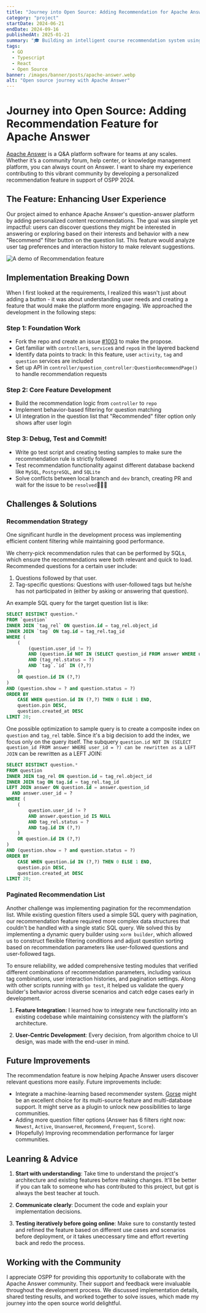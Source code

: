 ```yaml
---
title: "Journey into Open Source: Adding Recommendation for Apache Answer"
category: "project"
startDate: 2024-06-21
endDate: 2024-09-16
publishedAt: 2025-01-21
summary: "🎓 Building an intelligent course recommendation system using LLMs and RAG to help university students make better academic decisions"
tags:
  - GO
  - Typescript
  - React
  - Open Source
banner: /images/banner/posts/apache-answer.webp
alt: "Open source journey with Apache Answer"
---
```


# Journey into Open Source: Adding Recommendation Feature for Apache Answer

[Apache Answer](https://answer.apache.org/) is a Q&A platform software for teams at any scales. Whether it’s a community forum, help center, or knowledge management platform, you can always count on Answer.
I want to share my experience contributing to this vibrant community by developing a personalized recommendation feature in support of OSPP 2024.

## The Feature: Enhancing User Experience

Our project aimed to enhance Apache Answer's question-answer platform by adding personalized content recommendations. The goal was simple yet impactful: users can discover questions they might be interested in answering or exploring based on their interests and behavior with a new "Recommend" filter button on the question list. This feature would analyze user tag preferences and interaction history to make relevant suggestions.

![A demo of Recommendation feature](/images/posts/apache-answer/button.png)

## Implementation Breaking Down

When I first looked at the requirements, I realized this wasn't just about adding a button - it was about understanding user needs and creating a feature that would make the platform more engaging. We approached the development in the following steps:

### Step 1: Foundation Work
- Fork the repo and create an issue [#1003](https://github.com/apache/answer/issues/1003) to make the propose.
- Get familiar with `controller`s, `service`s and `repo`s in the layered backend
- Identify data points to track: In this feature, user `activity`, `tag` and `question` services are included
- Set up API in `controller/question_controller:QuestionRecommendPage()` to handle recommendation requests

### Step 2: Core Feature Development
- Build the recommendation logic from `controller` to `repo`
- Implement behavior-based filtering for question matching
- UI integration in the question list that "Recommended" filter option only shows after user login

### Step 3: Debug, Test and Commit!
- Write go test script and creating testing samples to make sure the recommendation rule is strictly followed
- Test recommendation functionality against different database backend like `MySQL`, `PostgreSQL`, and `SQLite`
- Solve conflicts between local branch and `dev` branch, creating PR and wait for the issue to be `resolved`🎉🎉🎉

## Challenges & Solutions

### Recommendation Strategy

One significant hurdle in the development process was implementing efficient content filtering while maintaining good performance. 

We cherry-pick recommendation rules that can be performed by SQLs, which ensure the recommendations were both relevant and quick to load. Recommended questions for a certain user include:
1. Questions followed by that user.
2. Tag-specific questions: Questions with user-followed tags but he/she has not participated in (either by asking or answering that question).

An example SQL query for the target question list is like:
```sql
SELECT DISTINCT question.*
FROM `question`
INNER JOIN `tag_rel` ON question.id = tag_rel.object_id
INNER JOIN `tag` ON tag.id = tag_rel.tag_id
WHERE (
    (
        (question.user_id != ?)
        AND (question.id NOT IN (SELECT question_id FROM answer WHERE user_id = ?))
        AND (tag_rel.status = ?)
        AND `tag`.`id` IN (?,?)
    )
    OR question.id IN (?,?)
)
AND (question.show = ? and question.status = ?)
ORDER BY
    CASE WHEN question.id IN (?,?) THEN 0 ELSE 1 END,
    question.pin DESC,
    question.created_at DESC
LIMIT 20;
```

One possible optimization to sample query is to create a composite index on `question` and `tag_rel` table. Since it's a big decision to add the index, we focus only on the query itself. The subquery `question.id NOT IN (SELECT question_id FROM answer WHERE user_id = ?) can be rewritten as a LEFT JOIN` can be rewritten as a LEFT JOIN:

```sql
SELECT DISTINCT question.* 
FROM question
INNER JOIN tag_rel ON question.id = tag_rel.object_id
INNER JOIN tag ON tag.id = tag_rel.tag_id
LEFT JOIN answer ON question.id = answer.question_id 
  AND answer.user_id = ?
WHERE (
    (
        question.user_id != ?
        AND answer.question_id IS NULL
        AND tag_rel.status = ?
        AND tag.id IN (?,?)
    )
    OR question.id IN (?,?)
)
AND (question.show = ? and question.status = ?)
ORDER BY 
    CASE WHEN question.id IN (?,?) THEN 0 ELSE 1 END,
    question.pin DESC, 
    question.created_at DESC 
LIMIT 20;
```

### Paginated Recommendation List
Another challenge was implementing pagination for the recommendation list.
While existing question filters used a simple SQL query with pagination, our recommendation feature required more complex data structures that couldn't be handled with a single static SQL query. We solved this by implementing a dynamic query builder using `xorm builder`, which allowed us to construct flexible filtering conditions and adjust question sorting based on recommendation parameters like user-followed questions and user-followed tags.

To ensure reliability, we added comprehensive testing modules that verified different combinations of recommendation parameters, including various tag combinations, user interaction histories, and pagination settings. Along with other scripts running with `go test`, it helped us validate the query builder's behavior across diverse scenarios and catch edge cases early in development.


1. **Feature Integration**: I learned how to integrate new functionality into an existing codebase while maintaining consistency with the platform's architecture.

2. **User-Centric Development**: Every decision, from algorithm choice to UI design, was made with the end-user in mind.

## Future Improvements

The recommendation feature is now helping Apache Answer users discover relevant questions more easily. Future improvements include:
- Integrate a machine-learning based recommender system. [Gorse](https://gorse.io/) might be an excellent choice for its multi-source feature and multi-database support. It might serve as a plugin to unlock new possibilities to large communities.
- Adding more question filter options (Answer has 6 filters right now: `Newest`, `Active`, `Unanswered`, `Recommend`, `Frequent`, `Score`).
- (Hopefully) Improving recommendation performance for larger communities.

## Leanring & Advice

1. **Start with understanding**: Take time to understand the project's architecture and existing features before making changes. It'll be better if you can talk to someone who has contributed to this project, but gpt is always the best teacher at touch.

2. **Communicate clearly**: Document the code and explain your implementation decisions.

3. **Testing iteratively before going online**: Make sure to constantly tested and refined the feature based on different use cases and scenarios before deployment, or it takes uneccessary time and effort reverting back and redo the process.

## Working with the Community

I appreciate OSPP for providing this opportunity to collaborate with the Apache Answer community. Their support and feedback were invaluable throughout the development process. We discussed implementation details, shared testing results, and worked together to solve issues, which made my journey into the open source world delightful.